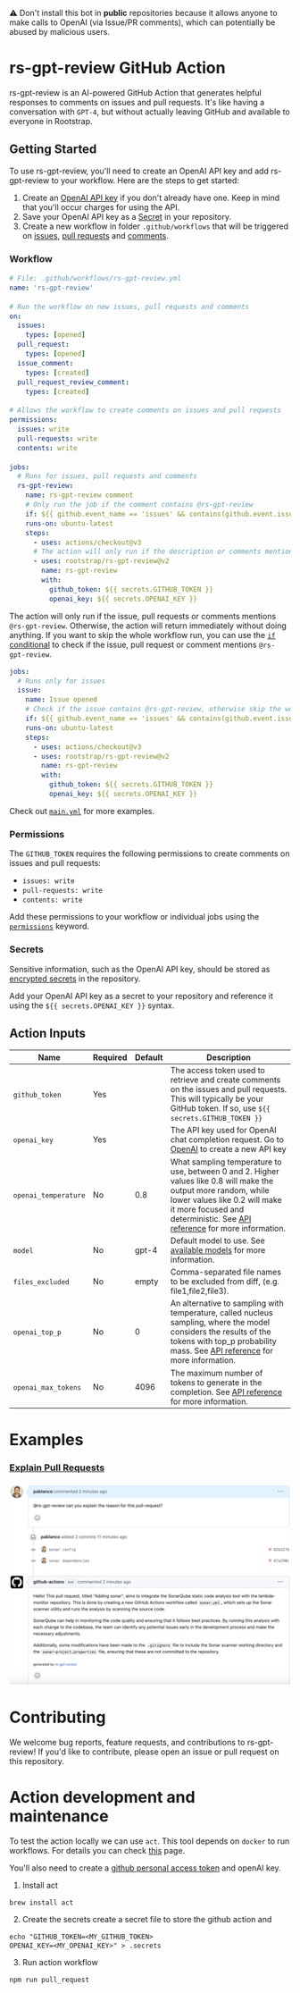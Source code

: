 :warning: Don't install this bot in **public** repositories because it allows anyone to make calls to OpenAI (via Issue/PR comments), which can potentially be abused by malicious users.

# rs-gpt-review GitHub Action

rs-gpt-review is an AI-powered GitHub Action that generates helpful responses to comments on issues and pull requests. It's like having a conversation with `GPT-4`, but without actually leaving GitHub and available to everyone in Rootstrap.

## Getting Started

To use rs-gpt-review, you'll need to create an OpenAI API key and add rs-gpt-review to your workflow. Here are the steps to get started:

1. Create an [OpenAI API key](https://platform.openai.com/account/api-keys) if you don't already have one. Keep in mind that you'll occur charges for using the API.
2. Save your OpenAI API key as a [Secret](https://docs.github.com/en/actions/security-guides/encrypted-secrets#creating-encrypted-secrets-for-a-repository) in your repository.
3. Create a new workflow in folder `.github/workflows` that will be triggered on [issues](https://docs.github.com/en/actions/using-workflows/events-that-trigger-workflows#issues), [pull requests](https://docs.github.com/en/actions/using-workflows/events-that-trigger-workflows#pull_request) and [comments](https://docs.github.com/en/actions/using-workflows/events-that-trigger-workflows#issue_comment).

### Workflow

```yaml
# File: .github/workflows/rs-gpt-review.yml
name: 'rs-gpt-review'

# Run the workflow on new issues, pull requests and comments
on:
  issues:
    types: [opened]
  pull_request:
    types: [opened]
  issue_comment:
    types: [created]
  pull_request_review_comment:
    types: [created]

# Allows the workflow to create comments on issues and pull requests
permissions:
  issues: write
  pull-requests: write
  contents: write

jobs:
  # Runs for issues, pull requests and comments
  rs-gpt-review:
    name: rs-gpt-review comment
    # Only run the job if the comment contains @rs-gpt-review
    if: ${{ github.event_name == 'issues' && contains(github.event.issue.body, '@rs-gpt-review') || github.event_name == 'pull_request' && contains(github.event.pull_request.body, '@rs-gpt-review') || github.event_name == 'issue_comment' && contains(github.event.comment.body, '@rs-gpt-review') || github.event_name == 'pull_request_review_comment' && contains(github.event.comment.body, '@rs-gpt-review') }}
    runs-on: ubuntu-latest
    steps:
      - uses: actions/checkout@v3
      # The action will only run if the description or comments mentions @rs-gpt-review
      - uses: rootstrap/rs-gpt-review@v2
        name: rs-gpt-review
        with:
          github_token: ${{ secrets.GITHUB_TOKEN }}
          openai_key: ${{ secrets.OPENAI_KEY }}
```

The action will only run if the issue, pull requests or comments mentions `@rs-gpt-review`. Otherwise, the action will return immediately without doing anything. If you want to skip the whole workflow run, you can use the [`if` conditional](https://docs.github.com/en/actions/learn-github-actions/workflow-syntax-for-github-actions#jobsjob_idif) to check if the issue, pull request or comment mentions `@rs-gpt-review`.

```yml
jobs:
  # Runs only for issues
  issue:
    name: Issue opened
    # Check if the issue contains @rs-gpt-review, otherwise skip the workflow run
    if: ${{ github.event_name == 'issues' && contains(github.event.issue.body, '@rs-gpt-review') }}
    runs-on: ubuntu-latest
    steps:
      - uses: actions/checkout@v3
      - uses: rootstrap/rs-gpt-review@v2
        name: rs-gpt-review
        with:
          github_token: ${{ secrets.GITHUB_TOKEN }}
          openai_key: ${{ secrets.OPENAI_KEY }}
```

Check out [`main.yml`](./.github/workflows/main.yml) for more examples.

### Permissions

The `GITHUB_TOKEN` requires the following permissions to create comments on issues and pull requests:

- `issues: write`
- `pull-requests: write`
- `contents: write`

Add these permissions to your workflow or individual jobs using the [`permissions`](https://docs.github.com/en/actions/security-guides/automatic-token-authentication#using-the-github_token-in-a-workflow) keyword.

### Secrets

Sensitive information, such as the OpenAI API key, should be stored as [encrypted secrets](https://docs.github.com/en/actions/security-guides/encrypted-secrets#creating-encrypted-secrets-for-a-repository) in the repository.

Add your OpenAI API key as a secret to your repository and reference it using the `${{ secrets.OPENAI_KEY }}` syntax.

## Action Inputs

| Name                 | Required | Default | Description                                                                                                                                                                                                                                                                                                               |
| -------------------- | -------- | ------- | ------------------------------------------------------------------------------------------------------------------------------------------------------------------------------------------------------------------------------------------------------------------------------------------------------------------------- |
| `github_token`       | Yes      |         | The access token used to retrieve and create comments on the issues and pull requests. This will typically be your GitHub token. If so, use `${{ secrets.GITHUB_TOKEN }}`                                                                                                                                                 |
| `openai_key`         | Yes      |         | The API key used for OpenAI chat completion request. Go to [OpenAI](https://platform.openai.com/account/api-keys) to create a new API key                                                                                                                                                                                 |
| `openai_temperature` | No       | 0.8     | What sampling temperature to use, between 0 and 2. Higher values like 0.8 will make the output more random, while lower values like 0.2 will make it more focused and deterministic. See [API reference](https://platform.openai.com/docs/api-reference/chat/create#completions/create-temperature) for more information. |     |     |     |     |     |     
| `model` | No       | gpt-4     | Default model to use. See [available models](https://platform.openai.com/docs/models) for more information. |     |     |     |     |     |     
| `files_excluded` | No       | empty     | Comma-separated file names to be excluded from diff, (e.g. file1,file2,file3). |     |     |     |     |     |     
| `openai_top_p`       | No       | 0       | An alternative to sampling with temperature, called nucleus sampling, where the model considers the results of the tokens with top_p probability mass. See [API reference](https://platform.openai.com/docs/api-reference/chat/create#completions/create-top_p) for more information.                                     |
| `openai_max_tokens`  | No       | 4096    | The maximum number of tokens to generate in the completion. See [API reference](https://platform.openai.com/docs/api-reference/chat/create#completions/create-max_tokens) for more information.                                                                                                                           |

# Examples

### [Explain Pull Requests](https://github.com/rootstrap/lambda-monitor/pull/7)
![example](example.png)

# Contributing

We welcome bug reports, feature requests, and contributions to rs-gpt-review! If you'd like to contribute, please open an issue or pull request on this repository.


# Action development and maintenance

To test the action locally we can use `act`. This tool depends on `docker` to run workflows. For details you can check [this](https://github.com/nektos/act#installation) page.

You'll also need to create a [github personal access token](https://docs.github.com/en/authentication/keeping-your-account-and-data-secure/managing-your-personal-access-tokens) and openAI key.

1. Install act

```
brew install act
```

2. Create the secrets
create a secret file to store the github action and

```
echo "GITHUB_TOKEN=<MY_GITHUB_TOKEN>
OPENAI_KEY=<MY_OPENAI_KEY>" > .secrets
```


3. Run action workflow

```
npm run pull_request
```